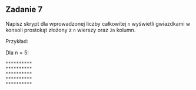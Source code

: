 Zadanie 7
---

Napisz skrypt dla wprowadzonej liczby całkowitej `n` wyświetli gwiazdkami w konsoli prostokąt złożony z `n` wierszy oraz `2n` kolumn.

Przykład:

Dla n = 5:

```
**********
**********
**********
**********
**********
```
